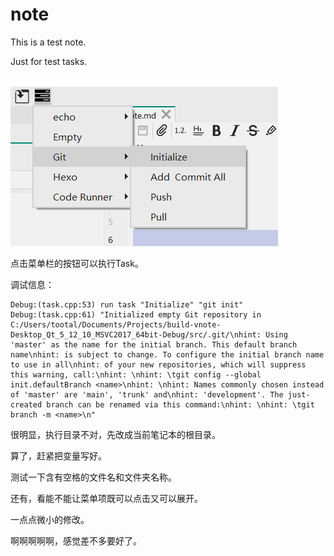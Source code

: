 # note
This is a test note.

Just for test tasks.

![](vx_images/776409180165.png)

点击菜单栏的按钮可以执行Task。

调试信息：

```
Debug:(task.cpp:53) run task "Initialize" "git init"
Debug:(task.cpp:61) "Initialized empty Git repository in C:/Users/tootal/Documents/Projects/build-vnote-Desktop_Qt_5_12_10_MSVC2017_64bit-Debug/src/.git/\nhint: Using 'master' as the name for the initial branch. This default branch name\nhint: is subject to change. To configure the initial branch name to use in all\nhint: of your new repositories, which will suppress this warning, call:\nhint: \nhint: \tgit config --global init.defaultBranch <name>\nhint: \nhint: Names commonly chosen instead of 'master' are 'main', 'trunk' and\nhint: 'development'. The just-created branch can be renamed via this command:\nhint: \nhint: \tgit branch -m <name>\n"
```

很明显，执行目录不对，先改成当前笔记本的根目录。

算了，赶紧把变量写好。


测试一下含有空格的文件名和文件夹名称。



还有，看能不能让菜单项既可以点击又可以展开。

一点点微小的修改。

啊啊啊啊啊，感觉差不多要好了。


